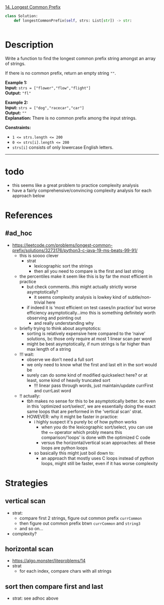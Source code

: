 [14. Longest Common Prefix](https://leetcode.com/problems/longest-common-prefix/)

```python
class Solution:
    def longestCommonPrefix(self, strs: List[str]) -> str:
        
```

# Description

Write a function to find the longest common prefix string amongst an array of strings.

If there is no common prefix, return an empty string `""`.

**Example 1:**  
**Input:** `strs = ["flower","flow","flight"]`  
**Output:** `"fl"`  

**Example 2:**  
**Input:** `strs = ["dog","racecar","car"]`  
**Output:** `""`  
**Explanation:** There is no common prefix among the input strings.

**Constraints:**
- `1 <= strs.length <= 200`
- `0 <= strs[i].length <= 200`
- `strs[i]` consists of only lowercase English letters.

---


# todo

- this seems like a great problem to practice complexity analysis
- have a fairly comprehensive/convincing complexity analysis for each approach below


# References

## #ad_hoc 
- https://leetcode.com/problems/longest-common-prefix/solutions/3273176/python3-c-java-19-ms-beats-99-91/
	- this is soooo clever
		- strat
			- lexicographic sort the strings
			- then all you need to compare is the first and last string
	- the percentiles make it seem like this is by far the most efficient in practice
		- but check comments..this might actually strictly worse asymptotically?
			- it seems complexity analysis is lowkey kind of subtle/non-trivial here
		- if indeed it is ‘most efficient on test cases/in practice’ but worse efficiency asymptotically…imo this is something definitely worth observing and pointing out
			- and really understanding why
	- briefly trying to think about asymptotics:
		- sorting is relatively expensive here compared to the ‘naive’ solutions, bc those only require at most 1 linear scan per word
		- might be best asymptotically, if num strings is far higher than max length of a string
	- !!! wait:
		- observe we don’t need a full sort
		- we only need to know what the first and last elt in the sort would be
		- surely can do some kind of modified quickselect here? or at least, some kind of heavily truncated sort
			- !!! linear pass through words, just maintain/update currFirst and currLast word
	- !! actually:
		- tbh makes no sense for this to be asymptotically better. bc even in this 'optimized sort/select', we are essentially doing the exact same loops that are performed in the 'vertical scan' strat.
		- HOWEVER: why it might be faster in practice:
			- i highly suspect it's purely bc of how python works
				- when you do the lexicographic sort/select, you can use the `<=` operator which probly means this comparison/'loops' is done with the optimized C code
				- versus the horizontal/vertical scan approaches: all these loops are python loops
			- so basically this might just boil down to:
				- an approach that mostly uses C loops instead of python loops, might still be faster, even if it has worse complexity



# Strategies

## vertical scan
- strat:
	- compare first 2 strings, figure out common prefix `currCommon`
	- then figure out common prefix btwn `currCommon` and `string3`
	- and so on…
- complexity?

## horizontal scan
- https://algo.monster/liteproblems/14
- strat
	- for each index, compare chars with all strings


## sort then compare first and last
- strat: see adhoc above